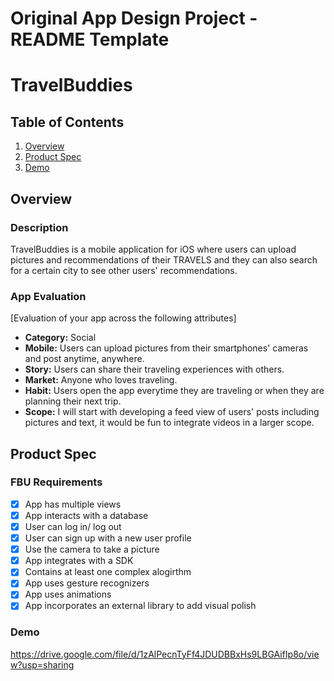 Original App Design Project - README Template
===

# TravelBuddies

## Table of Contents
1. [Overview](#Overview)
2. [Product Spec](#Product-Spec)
3. [Demo](#Product-Spec)

## Overview
### Description
TravelBuddies is a mobile application for iOS where users can upload pictures and recommendations of their TRAVELS and they can also search for a certain city to see other users' recommendations.

### App Evaluation
[Evaluation of your app across the following attributes]
- **Category:** Social
- **Mobile:** Users can upload pictures from their smartphones' cameras and post anytime, anywhere.
- **Story:** Users can share their traveling experiences with others.
- **Market:** Anyone who loves traveling.
- **Habit:** Users open the app everytime they are traveling or when they are planning their next trip.
- **Scope:** I will start with developing a feed view of users' posts including pictures and text, it would be fun to integrate videos in a larger scope.

## Product Spec

### FBU Requirements
- [x] App has multiple views
- [x] App interacts with a database
- [x] User can log in/ log out
- [x] User can sign up with a new user profile
- [x] Use the camera to take a picture
- [x] App integrates with a SDK
- [x] Contains at least one complex alogirthm
- [x] App uses gesture recognizers
- [x] App uses animations
- [x] App incorporates an external library to add visual polish

### Demo
https://drive.google.com/file/d/1zAlPecnTyFf4JDUDBBxHs9LBGAifIp8o/view?usp=sharing
